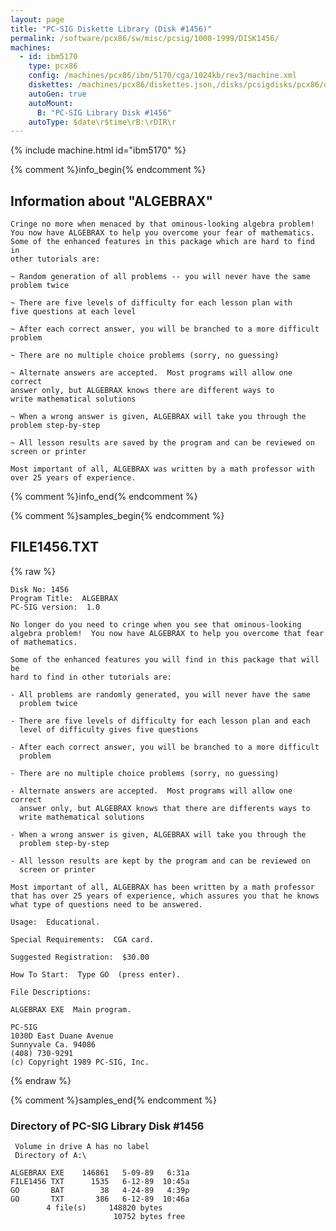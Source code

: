 ```yaml
---
layout: page
title: "PC-SIG Diskette Library (Disk #1456)"
permalink: /software/pcx86/sw/misc/pcsig/1000-1999/DISK1456/
machines:
  - id: ibm5170
    type: pcx86
    config: /machines/pcx86/ibm/5170/cga/1024kb/rev3/machine.xml
    diskettes: /machines/pcx86/diskettes.json,/disks/pcsigdisks/pcx86/diskettes.json
    autoGen: true
    autoMount:
      B: "PC-SIG Library Disk #1456"
    autoType: $date\r$time\rB:\rDIR\r
---
```


{% include machine.html id="ibm5170" %}

{% comment %}info_begin{% endcomment %}

## Information about "ALGEBRAX"

    Cringe no more when menaced by that ominous-looking algebra problem!
    You now have ALGEBRAX to help you overcome your fear of mathematics.
    Some of the enhanced features in this package which are hard to find in
    other tutorials are:
    
    ~ Random generation of all problems -- you will never have the same
    problem twice
    
    ~ There are five levels of difficulty for each lesson plan with
    five questions at each level
    
    ~ After each correct answer, you will be branched to a more difficult
    problem
    
    ~ There are no multiple choice problems (sorry, no guessing)
    
    ~ Alternate answers are accepted.  Most programs will allow one correct
    answer only, but ALGEBRAX knows there are different ways to
    write mathematical solutions
    
    ~ When a wrong answer is given, ALGEBRAX will take you through the
    problem step-by-step
    
    ~ All lesson results are saved by the program and can be reviewed on
    screen or printer
    
    Most important of all, ALGEBRAX was written by a math professor with
    over 25 years of experience.
{% comment %}info_end{% endcomment %}

{% comment %}samples_begin{% endcomment %}

## FILE1456.TXT

{% raw %}
```
Disk No: 1456
Program Title:  ALGEBRAX
PC-SIG version:  1.0

No longer do you need to cringe when you see that ominous-looking
algebra problem!  You now have ALGEBRAX to help you overcome that fear
of mathematics.

Some of the enhanced features you will find in this package that will be
hard to find in other tutorials are:

- All problems are randomly generated, you will never have the same
  problem twice

- There are five levels of difficulty for each lesson plan and each
  level of difficulty gives five questions

- After each correct answer, you will be branched to a more difficult
  problem

- There are no multiple choice problems (sorry, no guessing)

- Alternate answers are accepted.  Most programs will allow one correct
  answer only, but ALGEBRAX knows that there are differents ways to
  write mathematical solutions

- When a wrong answer is given, ALGEBRAX will take you through the
  problem step-by-step

- All lesson results are kept by the program and can be reviewed on
  screen or printer

Most important of all, ALGEBRAX has been written by a math professor
that has over 25 years of experience, which assures you that he knows
what type of questions need to be answered.

Usage:  Educational.

Special Requirements:  CGA card.

Suggested Registration:  $30.00

How To Start:  Type GO  (press enter).

File Descriptions:

ALGEBRAX EXE  Main program.

PC-SIG
1030D East Duane Avenue
Sunnyvale Ca. 94086
(408) 730-9291
(c) Copyright 1989 PC-SIG, Inc.

```
{% endraw %}

{% comment %}samples_end{% endcomment %}

### Directory of PC-SIG Library Disk #1456

     Volume in drive A has no label
     Directory of A:\

    ALGEBRAX EXE    146861   5-09-89   6:31a
    FILE1456 TXT      1535   6-12-89  10:45a
    GO       BAT        38   4-24-89   4:39p
    GO       TXT       386   6-12-89  10:46a
            4 file(s)     148820 bytes
                           10752 bytes free
